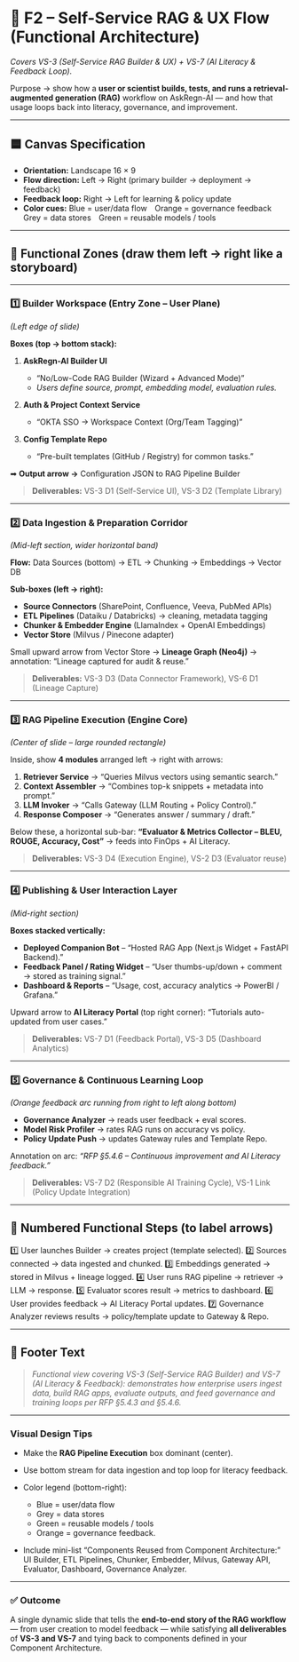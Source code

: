 # 🧩 **F2 – Self-Service RAG & UX Flow (Functional Architecture)**

*Covers VS-3 (Self-Service RAG Builder & UX) + VS-7 (AI Literacy & Feedback Loop).*

Purpose → show how a **user or scientist builds, tests, and runs a retrieval-augmented generation (RAG)** workflow on AskRegn-AI — and how that usage loops back into literacy, governance, and improvement.

---

## 🟦 **Canvas Specification**

* **Orientation:** Landscape 16 × 9
* **Flow direction:** Left → Right (primary builder → deployment → feedback)
* **Feedback loop:** Right → Left for learning & policy update
* **Color cues:** Blue = user/data flow Orange = governance feedback Grey = data stores Green = reusable models / tools

---

## 🔹 **Functional Zones (draw them left → right like a storyboard)**

---

### **1️⃣ Builder Workspace (Entry Zone – User Plane)**

*(Left edge of slide)*

**Boxes (top → bottom stack):**

1. **AskRegn-AI Builder UI**

   * “No/Low-Code RAG Builder (Wizard + Advanced Mode)”
   * *Users define source, prompt, embedding model, evaluation rules.*

2. **Auth & Project Context Service**

   * “OKTA SSO → Workspace Context (Org/Team Tagging)”

3. **Config Template Repo**

   * “Pre-built templates (GitHub / Registry) for common tasks.”

➡ **Output arrow →** Configuration JSON to RAG Pipeline Builder

> **Deliverables:** VS-3 D1 (Self-Service UI), VS-3 D2 (Template Library)

---

### **2️⃣ Data Ingestion & Preparation Corridor**

*(Mid-left section, wider horizontal band)*

**Flow:** Data Sources (bottom) → ETL → Chunking → Embeddings → Vector DB

**Sub-boxes (left → right):**

* **Source Connectors** (SharePoint, Confluence, Veeva, PubMed APIs)
* **ETL Pipelines** (Dataiku / Databricks) → cleaning, metadata tagging
* **Chunker & Embedder Engine** (LlamaIndex + OpenAI Embeddings)
* **Vector Store** (Milvus / Pinecone adapter)

Small upward arrow from Vector Store → **Lineage Graph (Neo4j)**
→ annotation: “Lineage captured for audit & reuse.”

> **Deliverables:** VS-3 D3 (Data Connector Framework), VS-6 D1 (Lineage Capture)

---

### **3️⃣ RAG Pipeline Execution (Engine Core)**

*(Center of slide – large rounded rectangle)*

Inside, show **4 modules** arranged left → right with arrows:

1. **Retriever Service** → “Queries Milvus vectors using semantic search.”
2. **Context Assembler** → “Combines top-k snippets + metadata into prompt.”
3. **LLM Invoker** → “Calls Gateway (LLM Routing + Policy Control).”
4. **Response Composer** → “Generates answer / summary / draft.”

Below these, a horizontal sub-bar:
**“Evaluator & Metrics Collector – BLEU, ROUGE, Accuracy, Cost”** → feeds into FinOps + AI Literacy.

> **Deliverables:** VS-3 D4 (Execution Engine), VS-2 D3 (Evaluator reuse)

---

### **4️⃣ Publishing & User Interaction Layer**

*(Mid-right section)*

**Boxes stacked vertically:**

* **Deployed Companion Bot** – “Hosted RAG App (Next.js Widget + FastAPI Backend).”
* **Feedback Panel / Rating Widget** – “User thumbs-up/down + comment → stored as training signal.”
* **Dashboard & Reports** – “Usage, cost, accuracy analytics → PowerBI / Grafana.”

Upward arrow to **AI Literacy Portal** (top right corner):
“Tutorials auto-updated from user cases.”

> **Deliverables:** VS-7 D1 (Feedback Portal), VS-3 D5 (Dashboard Analytics)

---

### **5️⃣ Governance & Continuous Learning Loop**

*(Orange feedback arc running from right to left along bottom)*

* **Governance Analyzer** → reads user feedback + eval scores.
* **Model Risk Profiler** → rates RAG runs on accuracy vs policy.
* **Policy Update Push** → updates Gateway rules and Template Repo.

Annotation on arc: *“RFP §5.4.6 – Continuous improvement and AI Literacy feedback.”*

> **Deliverables:** VS-7 D2 (Responsible AI Training Cycle), VS-1 Link (Policy Update Integration)

---

## 🔄 **Numbered Functional Steps (to label arrows)**

1️⃣ User launches Builder → creates project (template selected).
2️⃣ Sources connected → data ingested and chunked.
3️⃣ Embeddings generated → stored in Milvus + lineage logged.
4️⃣ User runs RAG pipeline → retriever → LLM → response.
5️⃣ Evaluator scores result → metrics to dashboard.
6️⃣ User provides feedback → AI Literacy Portal updates.
7️⃣ Governance Analyzer reviews results → policy/template update to Gateway & Repo.

---

## 🧠 **Footer Text**

> *Functional view covering VS-3 (Self-Service RAG Builder) and VS-7 (AI Literacy & Feedback): demonstrates how enterprise users ingest data, build RAG apps, evaluate outputs, and feed governance and training loops per RFP §5.4.3 and §5.4.6.*

---

### **Visual Design Tips**

* Make the **RAG Pipeline Execution** box dominant (center).
* Use bottom stream for data ingestion and top loop for literacy feedback.
* Color legend (bottom-right):

  * Blue = user/data flow 
  * Grey = data stores 
  * Green = reusable models / tools 
  * Orange = governance feedback.
* Include mini-list “Components Reused from Component Architecture:” UI Builder, ETL Pipelines, Chunker, Embedder, Milvus, Gateway API, Evaluator, Dashboard, Governance Analyzer.

---

### ✅ **Outcome**

A single dynamic slide that tells the **end-to-end story of the RAG workflow** — from user creation to model feedback — while satisfying **all deliverables** of **VS-3 and VS-7** and tying back to components defined in your Component Architecture.
